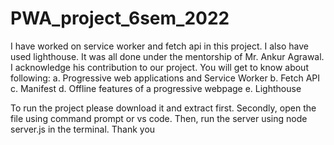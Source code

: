 # PWA_project_6sem_2022
I have worked on service worker and fetch api in this project. I also have used lighthouse. It was all done under the mentorship of Mr. Ankur Agrawal. I acknowledge his contribution to our project.
You will get to know about following:
a. Progressive web applications and Service Worker
b. Fetch API
c. Manifest
d. Offline features of a progressive webpage
e. Lighthouse

To run the project please download it and extract first. Secondly, open the file using command prompt or vs code. Then, run the server using node server.js in the terminal.
Thank you
